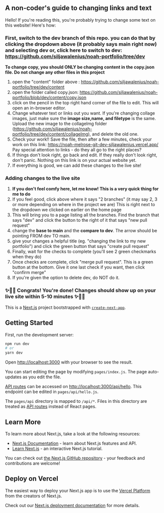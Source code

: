 ## A non-coder's guide to changing links and text 
Hello! If you're reading this, you're probably trying to change some text on this website! Here's how: 

### First, switch to the dev branch of this repo. you can do that by clicking the dropdown above (it probably says main right now) and selecting dev or, click here to switch to dev: https://github.com/siljawalenius/noah-portfolio/tree/dev

**To change copy, you should ONLY be changing content in the copy.json file. Do not change any other files in this project** 

1. open the "content" folder above : https://github.com/siljawalenius/noah-portfolio/tree/dev/content
2. open the folder called copy.json: https://github.com/siljawalenius/noah-portfolio/blob/dev/content/copy.json
3. click on the pencil in the top right hand corner of the file to edit. This will open an in-browser editor. 
4. Change whatever text or links out you want. If you're changing collage images, just make sure the **image size,name, and filetype** is the same. Upload the new image to the collageImg folder (https://github.com/siljawalenius/noah-portfolio/tree/dev/content/collageImg), and delete the old one. 
5. Check your work!! Save the file, then after a few minutes, check your work on this link: https://noah-melrose-git-dev-siljawalenius.vercel.app/ Pay special attention to links - do they all go to the right places? 
6. If things don't look right, go back and edit. If they really don't look right, don't panic. Nothing on this link is on your actual website yet. 
7. If everything is good, we can add these changes to the live site! 

### Adding changes to the live site
1. **If you don't feel comfy here, let me know! This is a very quick thing for me to do** 
2. If you feel good, click above where it says "2 branches" (it may say 2, 3 or more depending on where in the project we are) This is right next to the dropdown we clicked on earlier on the home page 
3. This will bring you to a page listing all the branches. Find the branch that says "dev" and click the button to the right of it that says "new pull request" 
4. change the **base to main** and the **compare to dev**. The arrow should be pointing FROM dev TO main. 
5. give your changes a helpful title (eg. "changing the link to my new portfolio") and click the green button that says "create pull request"
6. Finally, wait for the checks to complete (you'll see 2 green checkmarks when they do)
7. Once checks are complete, click "merge pull request". This is a green button at the bottom. Give it one last check if you want, then click "confirm merge" 
8. If you're given the option to delete dev, do NOT do it. 

### ✨🌈🎉 Congrats! You're done! Changes should show up on your live site within 5-10 minutes ✨🌈🎉






This is a [Next.js](https://nextjs.org/) project bootstrapped with [`create-next-app`](https://github.com/vercel/next.js/tree/canary/packages/create-next-app).

## Getting Started

First, run the development server:

```bash
npm run dev
# or
yarn dev
```

Open [http://localhost:3000](http://localhost:3000) with your browser to see the result.

You can start editing the page by modifying `pages/index.js`. The page auto-updates as you edit the file.

[API routes](https://nextjs.org/docs/api-routes/introduction) can be accessed on [http://localhost:3000/api/hello](http://localhost:3000/api/hello). This endpoint can be edited in `pages/api/hello.js`.

The `pages/api` directory is mapped to `/api/*`. Files in this directory are treated as [API routes](https://nextjs.org/docs/api-routes/introduction) instead of React pages.

## Learn More

To learn more about Next.js, take a look at the following resources:

- [Next.js Documentation](https://nextjs.org/docs) - learn about Next.js features and API.
- [Learn Next.js](https://nextjs.org/learn) - an interactive Next.js tutorial.

You can check out [the Next.js GitHub repository](https://github.com/vercel/next.js/) - your feedback and contributions are welcome!

## Deploy on Vercel

The easiest way to deploy your Next.js app is to use the [Vercel Platform](https://vercel.com/new?utm_medium=default-template&filter=next.js&utm_source=create-next-app&utm_campaign=create-next-app-readme) from the creators of Next.js.

Check out our [Next.js deployment documentation](https://nextjs.org/docs/deployment) for more details.
